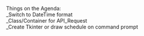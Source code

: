 Things on the Agenda:</br>
_Switch to DateTime format</br>
_Class/Container for API_Request</br>
_Create Tkinter or draw schedule on command prompt</br>